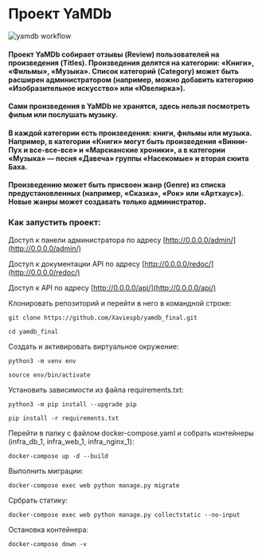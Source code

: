 # Проект YaMDb
![yamdb workflow](https://github.com/Xaviespb/yamdb_final/actions/workflows/yamdb_workflow.yml/badge.svg)
#### Проект YaMDb собирает отзывы (Review) пользователей на произведения (Titles). Произведения делятся на категории: «Книги», «Фильмы», «Музыка». Список категорий (Category) может быть расширен администратором (например, можно добавить категорию «Изобразительное искусство» или «Ювелирка»).

#### Сами произведения в YaMDb не хранятся, здесь нельзя посмотреть фильм или послушать музыку.

#### В каждой категории есть произведения: книги, фильмы или музыка. Например, в категории «Книги» могут быть произведения «Винни-Пух и все-все-все» и «Марсианские хроники», а в категории «Музыка» — песня «Давеча» группы «Насекомые» и вторая сюита Баха.

#### Произведению может быть присвоен жанр (Genre) из списка предустановленных (например, «Сказка», «Рок» или «Артхаус»). Новые жанры может создавать только администратор.

### Как запустить проект:

Доступ к панели администратора по адресу [http://0.0.0.0/admin/](http://0.0.0.0/admin/)

Доступ к документации API по адресу [http://0.0.0.0/redoc/](http://0.0.0.0/redoc/)

Доступ к API по адресу [http://0.0.0.0/api/](http://0.0.0.0/api/)

Клонировать репозиторий и перейти в него в командной строке:

```
git clone https://github.com/Xaviespb/yamdb_final.git
```

```
cd yamdb_final
```

Cоздать и активировать виртуальное окружение:

```
python3 -m venv env
```

```
source env/bin/activate
```

Установить зависимости из файла requirements.txt:

```
python3 -m pip install --upgrade pip
```

```
pip install -r requirements.txt
```

Перейти в папку с файлом docker-compose.yaml и
собрать контейнеры (infra_db_1, infra_web_1, infra_nginx_1):

```
docker-compose up -d --build
```

Выполнить миграции:

```
docker-compose exec web python manage.py migrate
```

Србрать статику:

```
docker-compose exec web python manage.py collectstatic --no-input
```

Остановка контейнера:

```
docker-compose down -v
```
